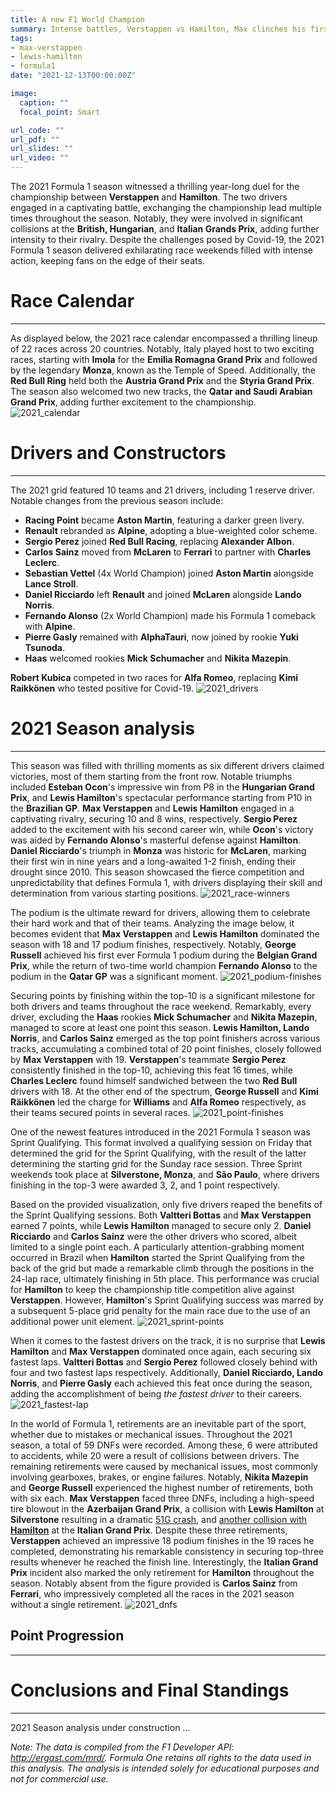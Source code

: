 ```yaml
---
title: A new F1 World Champion
summary: Intense battles, Verstappen vs Hamilton, Max clinches his first championship.
tags:
- max-verstappen
- lewis-hamilton
- formula1
date: "2021-12-13T00:00:00Z"

image:
  caption: ""
  focal_point: Smart

url_code: ""
url_pdf: ""
url_slides: ""
url_video: ""
---
```


The 2021 Formula 1 season witnessed a thrilling year-long duel for the championship between **Verstappen** and **Hamilton**. The two drivers engaged in a captivating battle, exchanging the championship lead multiple times throughout the season. Notably, they were involved in significant collisions at the **British, Hungarian**, and **Italian Grands Prix**, adding further intensity to their rivalry. Despite the challenges posed by Covid-19, the 2021 Formula 1 season delivered exhilarating race weekends filled with intense action, keeping fans on the edge of their seats.

# Race Calendar
---
As displayed below, the 2021 race calendar encompassed a thrilling lineup of 22 races across 20 countries. Notably, Italy played host to two exciting races, starting with **Imola** for the **Emilia Romagna Grand Prix** and followed by the legendary **Monza**, known as the Temple of Speed. Additionally, the **Red Bull Ring** held both the **Austria Grand Prix** and the **Styria Grand Prix**. The season also welcomed two new tracks, the **Qatar and Saudi Arabian Grand Prix**, adding further excitement to the championship.
<img src="https://raw.githubusercontent.com/mpalaourg/F1_DataAnalysis/main/2021-Season/imgs/calendar.png" alt="2021_calendar" class="center">

# Drivers and Constructors
---
The 2021 grid featured 10 teams and 21 drivers, including 1 reserve driver. Notable changes from the previous season include:

- **Racing Point** became **Aston Martin**, featuring a darker green livery.
- **Renault** rebranded as **Alpine**, adopting a blue-weighted color scheme.
- **Sergio Perez** joined **Red Bull Racing**, replacing **Alexander Albon**.
- **Carlos Sainz** moved from **McLaren** to **Ferrari** to partner with **Charles Leclerc**.
- **Sebastian Vettel** (4x World Champion) joined **Aston Martin** alongside **Lance Stroll**.
- **Daniel Ricciardo** left **Renault** and joined **McLaren** alongside **Lando Norris**.
- **Fernando Alonso** (2x World Champion) made his Formula 1 comeback with **Alpine**.
- **Pierre Gasly** remained with **AlphaTauri**, now joined by rookie **Yuki Tsunoda**.
- **Haas** welcomed rookies **Mick Schumacher** and **Nikita Mazepin**.

**Robert Kubica** competed in two races for **Alfa Romeo**, replacing **Kimi Raikkönen** who tested positive for Covid-19.
<img src="https://raw.githubusercontent.com/mpalaourg/F1_DataAnalysis/main/2021-Season/imgs/drivers.png" alt="2021_drivers" class="center">

# 2021 Season analysis
---
This season was filled with thrilling moments as six different drivers claimed victories, most of them starting from the front row. Notable triumphs included **Esteban Ocon**'s impressive win from P8 in the **Hungarian Grand Prix**, and **Lewis Hamilton**'s spectacular performance starting from P10 in the **Brazilian GP**. **Max Verstappen** and **Lewis Hamilton** engaged in a captivating rivalry, securing 10 and 8 wins, respectively. **Sergio Perez** added to the excitement with his second career win, while **Ocon**'s victory was aided by **Fernando Alonso**'s masterful defense against **Hamilton**. **Daniel Ricciardo**'s triumph in **Monza** was historic for **McLaren**, marking their first win in nine years and a long-awaited 1-2 finish, ending their drought since 2010. This season showcased the fierce competition and unpredictability that defines Formula 1, with drivers displaying their skill and determination from various starting positions.
<img src="https://raw.githubusercontent.com/mpalaourg/F1_DataAnalysis/main/2021-Season/imgs/race_winners.png" alt="2021_race-winners" class="center">

The podium is the ultimate reward for drivers, allowing them to celebrate their hard work and that of their teams. Analyzing the image below, it becomes evident that **Max Verstappen** and **Lewis Hamilton** dominated the season with 18 and 17 podium finishes, respectively. Notably, **George Russell** achieved his first ever Formula 1 podium during the **Belgian Grand Prix**, while the return of two-time world champion **Fernando Alonso** to the podium in the **Qatar GP** was a significant moment.
<img src="https://raw.githubusercontent.com/mpalaourg/F1_DataAnalysis/main/2021-Season/imgs/podium_finishes.png" alt="2021_podium-finishes" class="center">

Securing points by finishing within the top-10 is a significant milestone for both drivers and teams throughout the race weekend. Remarkably, every driver, excluding the **Haas** rookies **Mick Schumacher** and **Nikita Mazepin**, managed to score at least one point this season. **Lewis Hamilton, Lando Norris**, and **Carlos Sainz** emerged as the top point finishers across various tracks, accumulating a combined total of 20 point finishes, closely followed by **Max Verstappen** with 19. **Verstappen**'s teammate **Sergio Perez** consistently finished in the top-10, achieving this feat 16 times, while **Charles Leclerc** found himself sandwiched between the two **Red Bull** drivers with 18. At the other end of the spectrum, **George Russell** and **Kimi Räikkönen** led the charge for **Williams** and **Alfa Romeo** respectively, as their teams secured points in several races.
<img src="https://raw.githubusercontent.com/mpalaourg/F1_DataAnalysis/main/2021-Season/imgs/point_finishes.png" alt="2021_point-finishes" class="center">

One of the newest features introduced in the 2021 Formula 1 season was Sprint Qualifying. This format involved a qualifying session on Friday that determined the grid for the Sprint Qualifying, with the result of the latter determining the starting grid for the Sunday race session. Three Sprint weekends took place at **Silverstone, Monza**, and **São Paulo**, where drivers finishing in the top-3 were awarded 3, 2, and 1 point respectively.

Based on the provided visualization, only five drivers reaped the benefits of the Sprint Qualifying sessions. Both **Valtteri Bottas** and **Max Verstappen** earned 7 points, while **Lewis Hamilton** managed to secure only 2. **Daniel Ricciardo** and **Carlos Sainz** were the other drivers who scored, albeit limited to a single point each. A particularly attention-grabbing moment occurred in Brazil when **Hamilton** started the Sprint Qualifying from the back of the grid but made a remarkable climb through the positions in the 24-lap race, ultimately finishing in 5th place. This performance was crucial for **Hamilton** to keep the championship title competition alive against **Verstappen**. However, **Hamilton**'s Sprint Qualifying success was marred by a subsequent 5-place grid penalty for the main race due to the use of an additional power unit element.
<img src="https://raw.githubusercontent.com/mpalaourg/F1_DataAnalysis/main/2021-Season/imgs/sprint_points.png" alt="2021_sprint-points" class="center">

When it comes to the fastest drivers on the track, it is no surprise that **Lewis Hamilton** and **Max Verstappen** dominated once again, each securing six fastest laps. **Valtteri Bottas** and **Sergio Perez** followed closely behind with four and two fastest laps respectively. Additionally, **Daniel Ricciardo, Lando Norris**, and **Pierre Gasly** each achieved this feat once during the season, adding the accomplishment of being *the fastest driver* to their careers.
<img src="https://raw.githubusercontent.com/mpalaourg/F1_DataAnalysis/main/2021-Season/imgs/fastest_laps.png" alt="2021_fastest-lap" class="center">

In the world of Formula 1, retirements are an inevitable part of the sport, whether due to mistakes or mechanical issues. Throughout the 2021 season, a total of 59 DNFs were recorded. Among these, 6 were attributed to accidents, while 20 were a result of collisions between drivers. The remaining retirements were caused by mechanical issues, most commonly involving gearboxes, brakes, or engine failures. Notably, **Nikita Mazepin** and **George Russell** experienced the highest number of retirements, both with six each. **Max Verstappen** faced three DNFs, including a high-speed tire blowout in the **Azerbaijan Grand Prix**, a collision with **Lewis Hamilton** at **Silverstone** resulting in a dramatic [51G crash](https://www.youtube.com/watch?v=oIKel6jVD3Q), and [another collision with **Hamilton**](https://www.youtube.com/watch?v=_VSwwZYDW94) at the **Italian Grand Prix**. Despite these three retirements, **Verstappen** achieved an impressive 18 podium finishes in the 19 races he completed, demonstrating his remarkable consistency in securing top-three results whenever he reached the finish line. Interestingly, the **Italian Grand Prix** incident also marked the only retirement for **Hamilton** throughout the season. Notably absent from the figure provided is **Carlos Sainz** from **Ferrari**, who impressively completed all the races in the 2021 season without a single retirement.
<img src="https://raw.githubusercontent.com/mpalaourg/F1_DataAnalysis/main/2021-Season/imgs/dnfs.png" alt="2021_dnfs" class="center">

## Point Progression
---

# Conclusions and Final Standings
---


2021 Season analysis under construction ...

_Note: The data is compiled from the F1 Developer API: http://ergast.com/mrd/. Formula One retains all rights to the data used in this analysis. The analysis is intended solely for educational purposes and not for commercial use._

